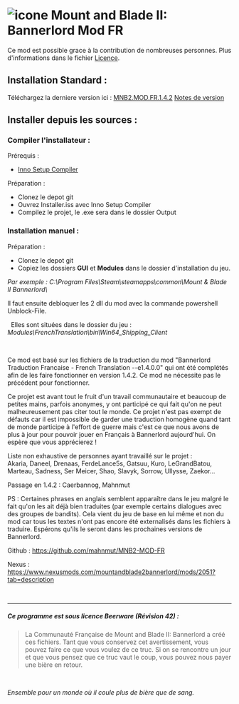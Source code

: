 # ![icone](https://raw.githubusercontent.com/mahnmut/MNB2-MOD-FR/master/MNB2.ico) Mount and Blade II: Bannerlord Mod FR 

Ce mod est possible grace à la contribution de nombreuses personnes.
Plus d'informations dans le fichier [Licence][Licence].

## Installation Standard :
Téléchargez la derniere version ici : [MNB2.MOD.FR.1.4.2][release] [Notes de version][Version]

## Installer depuis les sources :
### Compiler l'installateur :
Prérequis :
- [Inno Setup Compiler][innosetup]

Préparation :
- Clonez le depot git
- Ouvrez Installer.iss avec Inno Setup Compiler
- Compilez le projet, le .exe sera dans le dossier Output

### Installation manuel :
Préparation :
- Clonez le depot git
- Copiez les dossiers **GUI** et **Modules** dans le dossier d'installation du jeu.

_Par exemple : C:\Program Files\Steam\steamapps\common\Mount & Blade II Bannerlord\\_

Il faut ensuite debloquer les 2 dll du mod avec la commande powershell Unblock-File.


&nbsp;
Elles sont situées dans le dossier du jeu : _Modules\FrenchTranslation\bin\Win64_Shipping_Client_


&nbsp;

Ce mod est basé sur les fichiers de la traduction du mod "Bannerlord Traduction Francaise - French Translation --e1.4.0.0" qui ont été complétés afin de les faire fonctionner en version 1.4.2. Ce mod ne nécessite pas le précédent pour fonctionner.

Ce projet est avant tout le fruit d'un travail communautaire et beaucoup de petites mains, parfois anonymes, y ont participé ce qui fait qu'on ne peut malheureusement pas citer tout le monde. Ce projet n'est pas exempt de défauts car il est impossible de garder une traduction homogène quand tant de monde participe à l'effort de guerre mais c'est ce que nous avons de plus à jour pour pouvoir jouer en Français à Bannerlord aujourd'hui. 
On espère que vous apprécierez !

Liste non exhaustive de personnes ayant travaillé sur le projet :  
Akaria, Daneel, Drenaas, FerdeLance5s, Gatsuu, Kuro, LeGrandBatou, Marteau, Sadness, Ser Meicer, Shao, Slavyk, Sorrow, Ullysse, Zaekor...

Passage en 1.4.2 : Caerbannog, Mahnmut


PS : Certaines phrases en anglais semblent apparaître dans le jeu malgré le fait qu'on les ait déjà bien traduites (par exemple certains dialogues avec des groupes de bandits). Cela vient du jeu de base en lui même et non du mod car tous les textes n'ont pas encore été externalisés dans les fichiers à traduire. Espérons qu'ils le seront dans les prochaines versions de Bannerlord.

Github : https://github.com/mahnmut/MNB2-MOD-FR

Nexus : https://www.nexusmods.com/mountandblade2bannerlord/mods/2051?tab=description

&nbsp;

----
##### Ce programme est sous licence Beerware (Révision 42) :
> La Communauté Française de Mount and Blade II: Bannerlord a créé ces fichiers.
> Tant que vous conservez cet avertissement, vous pouvez faire ce que vous
> voulez de ce truc. Si on se rencontre un jour et que vous pensez que ce
> truc vaut le coup, vous pouvez nous payer une bière en retour.


&nbsp;

_Ensemble pour un monde où il coule plus de bière que de sang._

[//]: #
[Licence]: <https://github.com/mahnmut/MNB2-MOD-FR/blob/master/Licence.txt>
[release]: <https://github.com/mahnmut/MNB2-MOD-FR/releases/download/1.4.2.1/MNB.II.MOD.FR.1.4.2.1.exe>
[Version]: <https://github.com/mahnmut/MNB2-MOD-FR/releases/tag/1.4.2.1>
[innosetup]: <https://jrsoftware.org/isinfo.php>
